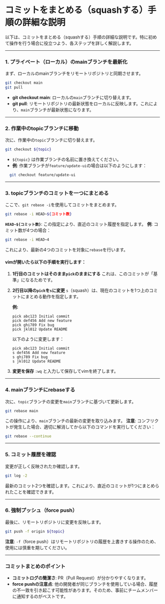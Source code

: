 # コミットをまとめる（squashする）手順の詳細な説明

以下は、コミットをまとめる（squashする）手順の詳細な説明です。特に初めて操作を行う場合に役立つよう、各ステップを詳しく解説します。

---

### 1. **プライベート（ローカル）のmainブランチを最新化**
まず、ローカルのmainブランチをリモートリポジトリと同期させます。

```bash
git checkout main
git pull
```

- **git checkout main**: ローカルの`main`ブランチに切り替えます。
- **git pull**: リモートリポジトリの最新状態をローカルに反映します。これにより、`main`ブランチが最新状態になります。

---

### 2. **作業中のtopicブランチに移動**
次に、作業中の`topic`ブランチに切り替えます。

```bash
git checkout ${topic}
```

- `${topic}` は作業ブランチの名前に置き換えてください。
- **例**: 作業ブランチが`feature/update-ui`の場合は以下のようにします：

```bash
  git checkout feature/update-ui
```

---

### 3. **topicブランチのコミットを一つにまとめる**
ここで、`git rebase -i`を使用してコミットをまとめます。

```bash
git rebase -i HEAD~${コミット数}
```

**`HEAD~${コミット数}`**: この指定により、直近のコミット履歴を指定します。
  **例**: コミット数が4つの場合：

  ```bash
  git rebase -i HEAD~4
  ```
  これにより、最新の4つのコミットを対象に`rebase`を行います。

#### vimが開いたら以下の手順を実行します：
1. **1行目のコミットはそのまま`pick`のままにする**
   これは、このコミットが「基準」になるためです。
2. **2行目以降の`pick`を`s`に変更**
   `s`（squash）は、現在のコミットを1つ上のコミットにまとめる動作を指定します。
   
    **例:**
    ```
    pick abc123 Initial commit
    pick def456 Add new feature
    pick ghi789 Fix bug
    pick jkl012 Update README
    ```

    以下のように変更します：
    ```
    pick abc123 Initial commit
    s def456 Add new feature
    s ghi789 Fix bug
    s jkl012 Update README
    ```

3. **変更を保存**
   `:wq` と入力して保存してvimを終了します。

---

### 4. **mainブランチにrebaseする**
次に、`topic`ブランチの変更を`main`ブランチに基づいて更新します。

```bash
git rebase main
```

この操作により、`main`ブランチの最新の変更を取り込みます。
**注意**: コンフリクトが発生した場合、適切に解消してから以下のコマンドを実行してください：
  ```bash
  git rebase --continue
  ```

---

### 5. **コミット履歴を確認**
変更が正しく反映されたか確認します。

```bash
git log -2
```

最新のコミット2つを確認します。これにより、直近のコミットが1つにまとめられたことを確認できます。

---

### 6. **強制プッシュ（force push）**
最後に、リモートリポジトリに変更を反映します。

```bash
git push -f origin ${topic}
```

**注意**: `-f`（force push）はリモートリポジトリの履歴を上書きする操作のため、使用には慎重を期してください。

---

### コミットまとめのポイント
- **コミットログの簡潔さ**: PR（Pull Request）が分かりやすくなります。
- **force pushの注意点**: 他の開発者が同じブランチを使用している場合、履歴の不一致を引き起こす可能性があります。そのため、事前にチームメンバーに通知するのがベストです。
